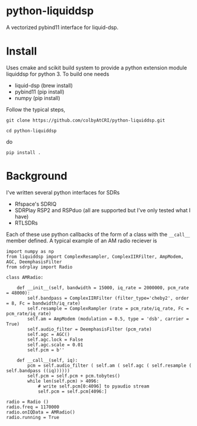 # python-liquiddsp
A vectorized pybind11 interface for liquid-dsp. 

# Install
Uses cmake and scikit build system to provide a python extension 
module liquiddsp for python 3. To build one needs 

- liquid-dsp (brew install)
- pybind11   (pip install)
- numpy      (pip install)

Follow the typical steps,

```
git clone https://github.com/colbyAtCRI/python-liquiddsp.git

cd python-liquiddsp

```
do
```
pip install .
```
# Background

I've written several python interfaces for SDRs

- Rfspace's SDRIQ
- SDRPlay RSP2 and RSPduo (all are supported but I've only tested what I have)
- RTLSDRs 

Each of these use python callbacks of the form of a class with 
the `__call__` member defined. A typical example of an AM radio reciever 
is

```
import numpy as np
from liquiddsp import ComplexResampler, ComplexIIRFilter, AmpModem, AGC, DeemphasisFilter
from sdrplay import Radio

class AMRadio:

    def __init__(self, bandwidth = 15000, iq_rate = 2000000, pcm_rate = 48000):
        self.bandpass = ComplexIIRFilter (filter_type='cheby2', order = 8, Fc = bandwidth/iq_rate) 
        self.resample = ComplexRampler (rate = pcm_rate/iq_rate, Fc = pcm_rate/iq_rate)
        self.am = AmpModem (modulation = 0.5, type = 'dsb', carrier = True)
        self.audio_filter = DeemphasisFilter (pcm_rate)
        self.agc = AGC()
        self.agc.lock = False
        self.agc.scale = 0.01
        self.pcm = b''

    def __call__(self, iq):
        pcm = self.audio_filter ( self.am ( self.agc ( self.resample ( self.bandpass ((iq))))))
        self.pcm = self.pcm + pcm.tobytes()
        while len(self.pcm) > 4096:
            # write self.pcm[0:4096] to pyaudio stream
            self.pcm = self.pcm[4096:]

radio = Radio ()
radio.freq = 1170000
radio.onIQData = AMRadio()
radio.running = True

```

